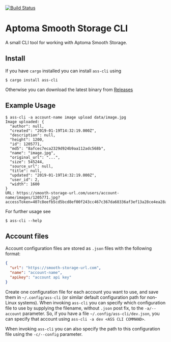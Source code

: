 [![Build Status](https://travis-ci.com/mipli/ass-cli.svg?branch=master)](https://travis-ci.com/mipli/ass-cli)

# Aptoma Smooth Storage CLI

A small CLI tool for working with Aptoma Smooth Storage.

## Install

If you have `cargo` installed you can install `ass-cli` using

```console
$ cargo install ass-cli
```

Otherwise you can download the latest binary from [Releases](https://github.com/mipli/ass-cli/releases/)

## Example Usage

```console
$ ass-cli -a account-name image upload data/image.jpg
Image uploaded: {
  "author": null,
  "created": "2019-01-19T14:32:19.000Z",
  "description": null,
  "height": 1200,
  "id": 1205771,
  "md5": "8afcec7eca2329d924b9aa112adc568b",
  "name": "image.jpg",
  "original_url": "...",
  "size": 545244,
  "source_url": null,
  "title": null,
  "updated": "2019-01-19T14:32:19.000Z",
  "user_id": 2,
  "width": 1600
}
URL: https://smooth-storage-url.com/users/account-name/images/1205771.jpg?accessToken=407c8eefb5cd5bcd8ef00f243cc467c367da68336af3ef13a28ce4ea28a46d85
```

For further usage see
```console
$ ass-cli --help
```

## Account files

Account configuration files are stored as `.json` files with the following format:
```json
{
  "url": "https://smooth-storage-url.com",
  "name": "account-name",
  "apikey": "account api key"
}
```

Create one configuration file for each account you want to use, and save them in `~/.config/ass-cli` (or similar default configuration path for non-Linux systems). When invoking `ass-cli` you can specify which configuration file to use by supplying the filename, without `.json` post fix, to the `-a/--account` parameter. So, if you have a file `~/.config/ass-cli/dev.json`, you can specify that account using `ass-cli -a dev <ASS CLI COMMAND>`.

When invoking `ass-cli` you can also specify the path to this configuration file using the `-c/--config` parameter.
